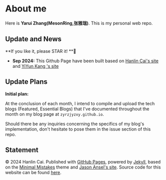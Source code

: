 # About me

Here is **Yarui Zhang(MesonRing,张雅瑞)**. This is my personal web repo. 

## Update and News

**If you like it, please STAR it! **🥰

- **Sep 2024:** This Github Page have been built based on [Hanlin Cai's site](https://github.com/GuangLun2000/GuangLun2000.github.io) and [YiYun Kang 's site](https://github.com/kangyiyun/kangyiyun.github.io)


## Update Plans

**Initial plan:**

At the conclusion of each month, I intend to compile and upload the tech blogs (Featured, Essential Blogs) that I've documented throughout the month on my blog page at `zyrzjyzxy.github.io`. 

Should there be any inquiries concerning the specifics of my blog's implementation, don't hesitate to pose them in the issue section of this repo.

## Statement

© 2024 Hanlin Cai. Published with [GitHub Pages](https://pages.github.com/), powered by [Jekyll](https://jekyllrb.com/), based on the [Minimal Mistakes](https://mademistakes.com/) theme and [Jason Ansel's site](https://github.com/jansel/jansel.github.io). Source code for this website can be found [here](https://github.com/GuangLun2000/GuangLun2000.github.io).


